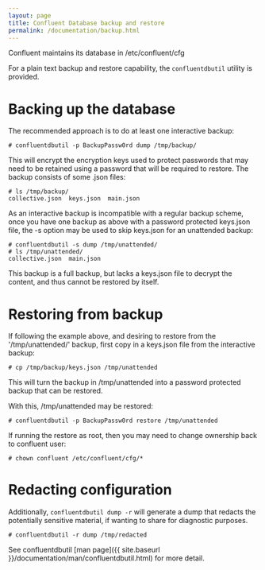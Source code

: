 ```yaml
---
layout: page
title: Confluent Database backup and restore
permalink: /documentation/backup.html
---
```


Confluent maintains its database in /etc/confluent/cfg

For a plain text backup and restore capability, the `confluentdbutil` utility is provided.

# Backing up the database

The recommended approach is to do at least one interactive backup:

    # confluentdbutil -p BackupPassw0rd dump /tmp/backup/

This will encrypt the encryption keys used to protect passwords that may need
to be retained using a password that will be required to restore. The backup
consists of some .json files:

    # ls /tmp/backup/
    collective.json  keys.json  main.json

As an interactive backup is incompatible with a regular backup scheme, once
you have one backup as above with a password protected keys.json file, the -s
option may be used to skip keys.json for an unattended backup:

    # confluentdbutil -s dump /tmp/unattended/
    # ls /tmp/unattended/
    collective.json  main.json

This backup is a full backup, but lacks a keys.json file to decrypt the content, and thus
cannot be restored by itself.  

# Restoring from backup

If following the example above, and desiring to restore from the '/tmp/unattended/' backup, first
copy in a keys.json file from the interactive backup:

    # cp /tmp/backup/keys.json /tmp/unattended

This will turn the backup in /tmp/unattended into a password protected backup that can be restored.

With this, /tmp/unattended may be restored:

    # confluentdbutil -p BackupPassw0rd restore /tmp/unattended

If running the restore as root, then you may need to change ownership back to confluent user:

    # chown confluent /etc/confluent/cfg/*


# Redacting configuration

Additionally, `confluentdbutil dump -r` will generate a dump that redacts the
potentially sensitive material, if wanting to share for diagnostic purposes.

    # confluentdbutil -r dump /tmp/redacted

See confluentdbutil [man page]({{ site.baseurl }}/documentation/man/confluentdbutil.html) for more detail.



